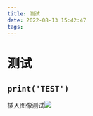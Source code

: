 ```yaml
---
title: 测试
date: 2022-08-13 15:42:47
tags:
---
```


# 测试

## `print('TEST')`





插入图像测试![](E:\B70_POOL\source\imags\test_imag.jpg)
